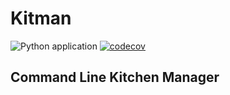 # Kitman 

![Python application](https://github.com/jamespeapen/KitMan/workflows/Python%20application/badge.svg?branch=master)
[![codecov](https://codecov.io/gh/jamespeapen/KitMan/branch/master/graph/badge.svg)](https://codecov.io/gh/jamespeapen/KitMan)

## Command Line Kitchen Manager
